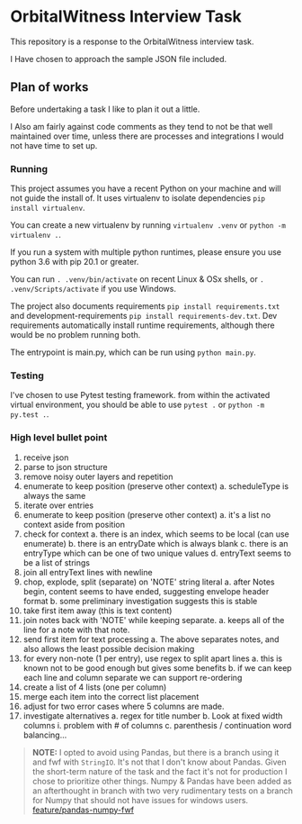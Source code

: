 # OrbitalWitness Interview Task

This repository is a response to the OrbitalWitness interview task.

I Have chosen to approach the sample JSON file included.

## Plan of works

Before undertaking a task I like to plan it out a little.

I Also am fairly against code comments as they tend to not be that well maintained over time, unless there are processes and integrations I would not have time to set up.

### Running

This project assumes you have a recent Python on your machine and will not guide the install of. It uses virtualenv to isolate dependencies `pip install virtualenv`.

You can create a new virtualenv by running `virtualenv .venv` or `python -m virtualenv .`.

If you run a system with multiple python runtimes, please ensure you use python 3.6 with pip 20.1 or greater.

You can run `. .venv/bin/activate` on recent Linux & OSx shells, or `. .venv/Scripts/activate` if you use Windows.

The project also documents requirements `pip install requirements.txt` and development-requirements `pip install requirements-dev.txt`. Dev requirements automatically install runtime requirements, although there would be no problem running both.

The entrypoint is main.py, which can be run using `python main.py`.

### Testing

I've chosen to use Pytest testing framework. from within the activated virtual environment, you should be able to use `pytest .` or `python -m py.test .`.

### High level bullet point

1. receive json
2. parse to json structure
3. remove noisy outer layers and repetition
4. enumerate to keep position (preserve other context)
    a. scheduleType is always the same
5. iterate over entries
6. enumerate to keep position (preserve other context)
    a. it's a list no context aside from position
7. check for context
    a. there is an index, which seems to be local (can use enumerate)
    b. there is an entryDate which is always blank
    c. there is an entryType which can be one of two unique values
    d. entryText seems to be a list of strings
8. join all entryText lines with newline
9. chop, explode, split (separate) on 'NOTE' string literal
    a. after Notes begin, content seems to have ended, suggesting envelope header format
    b. some preliminary investigation suggests this is stable
10. take first item away (this is text content)
11. join notes back with 'NOTE' while keeping separate.
    a. keeps all of the line for a note with that note.
12. send first item for text processing
    a. The above separates notes, and also allows the least possible decision making
13. for every non-note (1 per entry), use regex to split apart lines
    a. this is known not to be good enough but gives some benefits
    b. if we can keep each line and column separate we can support re-ordering
14. create a list of 4 lists (one per column)
15. merge each item into the correct list placement
16. adjust for two error cases where 5 columns are made.
17. investigate alternatives
    a. regex for title number
    b. Look at fixed width columns
        i. problem with # of columns
    c. parenthesis / continuation word balancing...
    
    
> **NOTE:** I opted to avoid using Pandas, but there is a branch using it and fwf with `StringIO`. It's not that I don't know about Pandas.
> Given the short-term nature of the task and the fact it's not for production I chose to prioritize other things.
> Numpy & Pandas have been added as an afterthought in branch with two very rudimentary tests on a branch for Numpy that should not have issues for windows users.
> [feature/pandas-numpy-fwf](https://github.com/Lewiscowles1986/ow-exploration/tree/feature/pandas-numpy-fwf)
